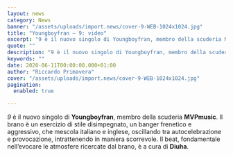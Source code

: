 ```yaml
---
layout: news
category: News
banner: "/assets/uploads/import.news/cover-9-WEB-1024x1024.jpg"
title: "Youngboyfran – 9: video"
excerpt: "9 è il nuovo singolo di Youngboyfran, membro della scuderia MVPmusic. Il brano è un esercizio di stile disimpegnato, un banger frenetico e aggressivo, che mescola italiano e inglese, oscillando tra autocelebrazione e provocazione, intrattenendo in maniera scorrevole. Il beat, fondamentale nell’evocare le atmosfere ricercate dal brano, è a cura di Diuha.  "
quote: ""
description: "9 è il nuovo singolo di Youngboyfran, membro della scuderia MVPmusic. Il brano è un esercizio di stile disimpegnato, un banger frenetico e aggressivo, che mescola italiano e inglese, oscillando tra autocelebrazione e provocazione, intrattenendo in maniera scorrevole. Il beat, fondamentale nell’evocare le atmosfere ricercate dal brano, è a cura di Diuha.  "
keywords: ""
date: 2020-06-11T00:00:00.000+01:00
author: "Riccardo Primavera"
cover: "/assets/uploads/import.news/cover-9-WEB-1024x1024.jpg"
pagination:
  enabled: true

---
```


_9_ è il nuovo singolo di **Youngboyfran**, membro della scuderia **MVPmusic**. Il brano è un esercizio di stile disimpegnato, un banger frenetico e aggressivo, che mescola italiano e inglese, oscillando tra autocelebrazione e provocazione, intrattenendo in maniera scorrevole. Il beat, fondamentale nell’evocare le atmosfere ricercate dal brano, è a cura di **Diuha**.